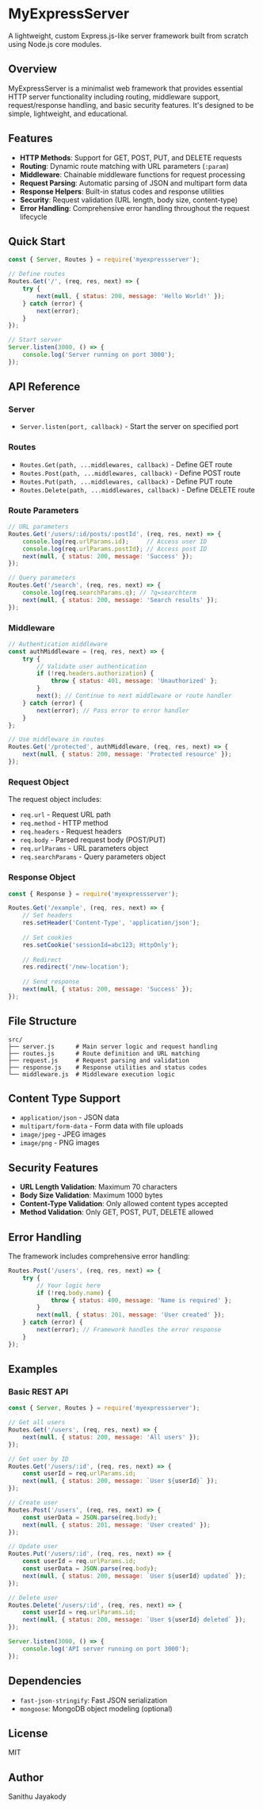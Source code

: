 # MyExpressServer

A lightweight, custom Express.js-like server framework built from scratch using Node.js core modules.

## Overview

MyExpressServer is a minimalist web framework that provides essential HTTP server functionality including routing, middleware support, request/response handling, and basic security features. It's designed to be simple, lightweight, and educational.

## Features

- **HTTP Methods**: Support for GET, POST, PUT, and DELETE requests
- **Routing**: Dynamic route matching with URL parameters (`:param`)
- **Middleware**: Chainable middleware functions for request processing
- **Request Parsing**: Automatic parsing of JSON and multipart form data
- **Response Helpers**: Built-in status codes and response utilities
- **Security**: Request validation (URL length, body size, content-type)
- **Error Handling**: Comprehensive error handling throughout the request lifecycle

## Quick Start

```javascript
const { Server, Routes } = require('myexpressserver');

// Define routes
Routes.Get('/', (req, res, next) => {
    try {
        next(null, { status: 200, message: 'Hello World!' });
    } catch (error) {
        next(error);
    }
});

// Start server
Server.listen(3000, () => {
    console.log('Server running on port 3000');
});
```

## API Reference

### Server
- `Server.listen(port, callback)` - Start the server on specified port

### Routes
- `Routes.Get(path, ...middlewares, callback)` - Define GET route
- `Routes.Post(path, ...middlewares, callback)` - Define POST route  
- `Routes.Put(path, ...middlewares, callback)` - Define PUT route
- `Routes.Delete(path, ...middlewares, callback)` - Define DELETE route

### Route Parameters

```javascript
// URL parameters
Routes.Get('/users/:id/posts/:postId', (req, res, next) => {
    console.log(req.urlParams.id);     // Access user ID
    console.log(req.urlParams.postId); // Access post ID
    next(null, { status: 200, message: 'Success' });
});

// Query parameters
Routes.Get('/search', (req, res, next) => {
    console.log(req.searchParams.q); // ?q=searchterm
    next(null, { status: 200, message: 'Search results' });
});
```

### Middleware

```javascript
// Authentication middleware
const authMiddleware = (req, res, next) => {
    try {
        // Validate user authentication
        if (!req.headers.authorization) {
            throw { status: 401, message: 'Unauthorized' };
        }
        next(); // Continue to next middleware or route handler
    } catch (error) {
        next(error); // Pass error to error handler
    }
};

// Use middleware in routes
Routes.Get('/protected', authMiddleware, (req, res, next) => {
    next(null, { status: 200, message: 'Protected resource' });
});
```

### Request Object

The request object includes:
- `req.url` - Request URL path
- `req.method` - HTTP method
- `req.headers` - Request headers
- `req.body` - Parsed request body (POST/PUT)
- `req.urlParams` - URL parameters object
- `req.searchParams` - Query parameters object

### Response Object

```javascript
const { Response } = require('myexpressserver');

Routes.Get('/example', (req, res, next) => {
    // Set headers
    res.setHeader('Content-Type', 'application/json');
    
    // Set cookies
    res.setCookie('sessionId=abc123; HttpOnly');
    
    // Redirect
    res.redirect('/new-location');
    
    // Send response
    next(null, { status: 200, message: 'Success' });
});
```

## File Structure

```
src/
├── server.js      # Main server logic and request handling
├── routes.js      # Route definition and URL matching
├── request.js     # Request parsing and validation
├── response.js    # Response utilities and status codes
└── middleware.js  # Middleware execution logic
```

## Content Type Support

- `application/json` - JSON data
- `multipart/form-data` - Form data with file uploads
- `image/jpeg` - JPEG images
- `image/png` - PNG images

## Security Features

- **URL Length Validation**: Maximum 70 characters
- **Body Size Validation**: Maximum 1000 bytes
- **Content-Type Validation**: Only allowed content types accepted
- **Method Validation**: Only GET, POST, PUT, DELETE allowed

## Error Handling

The framework includes comprehensive error handling:

```javascript
Routes.Post('/users', (req, res, next) => {
    try {
        // Your logic here
        if (!req.body.name) {
            throw { status: 400, message: 'Name is required' };
        }
        next(null, { status: 201, message: 'User created' });
    } catch (error) {
        next(error); // Framework handles the error response
    }
});
```

## Examples

### Basic REST API

```javascript
const { Server, Routes } = require('myexpressserver');

// Get all users
Routes.Get('/users', (req, res, next) => {
    next(null, { status: 200, message: 'All users' });
});

// Get user by ID
Routes.Get('/users/:id', (req, res, next) => {
    const userId = req.urlParams.id;
    next(null, { status: 200, message: `User ${userId}` });
});

// Create user
Routes.Post('/users', (req, res, next) => {
    const userData = JSON.parse(req.body);
    next(null, { status: 201, message: 'User created' });
});

// Update user
Routes.Put('/users/:id', (req, res, next) => {
    const userId = req.urlParams.id;
    const userData = JSON.parse(req.body);
    next(null, { status: 200, message: `User ${userId} updated` });
});

// Delete user
Routes.Delete('/users/:id', (req, res, next) => {
    const userId = req.urlParams.id;
    next(null, { status: 200, message: `User ${userId} deleted` });
});

Server.listen(3000, () => {
    console.log('API server running on port 3000');
});
```

## Dependencies

- `fast-json-stringify`: Fast JSON serialization
- `mongoose`: MongoDB object modeling (optional)

## License

MIT

## Author

Sanithu Jayakody
